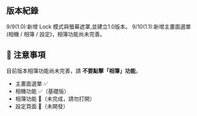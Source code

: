 ## 版本紀錄
9/9(1.0):新增 Lock 模式與螢幕遮罩,並建立1.0版本。
9/10(1.1):新增主畫面選單 (相機 / 相簿 / 設定)，相簿功能尚未完善。


## 📌 注意事項
目前版本相簿功能尚未完善，請 **不要點擊「相簿」功能**。

- 主畫面選單 ✅
- 相機功能 ✅（基礎版）
- 相簿功能 🚧（未完成，請勿打開）
- 設定頁面 🚧（未開發）

